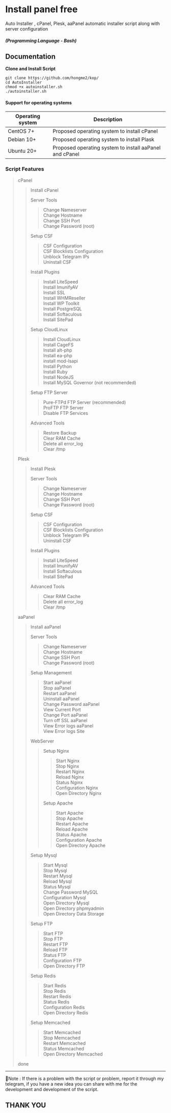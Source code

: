 # Install panel free
Auto Installer , cPanel, Plesk, aaPanel automatic installer script along with server configuration
##### (Programming Language - Bash)



## Documentation
**Clone and Install Script**
```
git clone https://github.com/hongme2/kop/
cd AutoInstaller
chmod +x autoinstaller.sh
./autoinstaller.sh
```

#### Support for operating systems
| Operating system | Description |
| --- | --- |
| CentOS 7+ | Proposed operating system to install cPanel |
| Debian 10+ | Proposed operating system to install Plask |
| Ubuntu 20+ | Proposed operating system to install aaPanel and cPanel |


### Script Features 
> cPanel
> > Install cPanel
> > 
> > Server Tools
> > > Change Nameserver \
> > > Change Hostname \
> > > Change SSH Port \
> > > Change Password (root)
> >
> > Setup CSF
> > > CSF Configuration \
> > > CSF Blocklists Configuration \
> > > Unblock Telegram IPs \
> > > Uninstall CSF
> >
> > Install Plugins
> > > Install LiteSpeed \
> > > Install ImunifyAV \
> > > Install SSL \
> > > Install WHMReseller \
> > > Install WP Toolkit \
> > > Install PostgreSQL \
> > > Install Softaculous \
> > > Install SitePad
> >
> > Setup CloudLinux
> > > Install CloudLinux \
> > > Install CageFS \
> > > Install alt-php \
> > > Install ea-php \
> > > install mod-lsapi \
> > > Install Python \
> > > Install Ruby \
> > > Install NodeJS \
> > > Install MySQL Governor (not recommended)
> >
> > Setup FTP Server
> > > Pure-FTPd FTP Server (recommended) \
> > > ProFTP FTP Server \
> > > Disable FTP Services
> >
> > Advanced Tools
> > > Restore Backup \
> > > Clear RAM Cache \
> > > Delete all error_log \
> > > Clear /tmp
> >
> Plesk
> > Install Plesk
> > 
> > Server Tools
> > > Change Nameserver \
> > > Change Hostname \
> > > Change SSH Port \
> > > Change Password (root)
> >
> > Setup CSF
> > > CSF Configuration \
> > > CSF Blocklists Configuration \
> > > Unblock Telegram IPs \
> > > Uninstall CSF
> >
> > Install Plugins
> > > Install LiteSpeed \
> > > Install ImunifyAV \
> > > Install Softaculous \
> > > Install SitePad
> >
> > Advanced Tools
> > > Clear RAM Cache \
> > > Delete all error_log \
> > > Clear /tmp
> >
> aaPanel
> > Install aaPanel
> > 
> > Server Tools
> > > Change Nameserver \
> > > Change Hostname \
> > > Change SSH Port \
> > > Change Password (root)
> >
> > Setup Management
> > > Start aaPanel \
> > > Stop aaPanel \
> > > Restart aaPanel \
> > > Uninstall aaPanel \
> > > Change Password aaPanel \
> > > View Current Port \
> > > Change Port aaPanel \
> > > Turn off SSL aaPanel \
> > > View Error logs aaPanel \
> > > View Error logs Site
> >
> > WebServer
> > > Setup Nginx
> > > > Start Nginx \
> > > > Stop Nginx \
> > > > Restart Nginx \
> > > > Reload Nginx \
> > > > Status Nginx \
> > > > Configuration Nginx \
> > > > Open Directory Nginx
> > > > 
> > > Setup Apache
> > > > Start Apache \
> > > > Stop Apache \
> > > > Restart Apache \
> > > > Reload Apache \
> > > > Status Apache \
> > > > Configuration Apache \
> > > > Open Directory Apache
> >
> > Setup Mysql
> > > Start Mysql \
> > > Stop Mysql \
> > > Restart Mysql \
> > > Reload Mysql \
> > > Status Mysql \
> > > Change Password MySQL \
> > > Configuration Mysql \
> > > Open Directory Mysql \
> > > Open Directory phpmyadmin \
> > > Open Directory Data Storage
> >
> > Setup FTP
> > > Start FTP \
> > > Stop FTP \
> > > Restart FTP \
> > > Reload FTP \
> > > Status FTP \
> > > Configuration FTP \
> > > Open Directory FTP
> >
> > Setup Redis
> > > Start Redis \
> > > Stop Redis \
> > > Restart Redis \
> > > Status Redis \
> > > Configuration Redis \
> > > Open Directory Redis
> > > 
> > Setup Memcached
> > > Start Memcached \
> > > Stop Memcached \
> > > Restart Memcached \
> > > Status Memcached \
> > > Open Directory Memcached
> > >
> >
> done

****

📝Note : If there is a problem with the script or problem, report it through my telegram, if you have a new idea you can share with me for the development and development of the script.

## THANK YOU 
